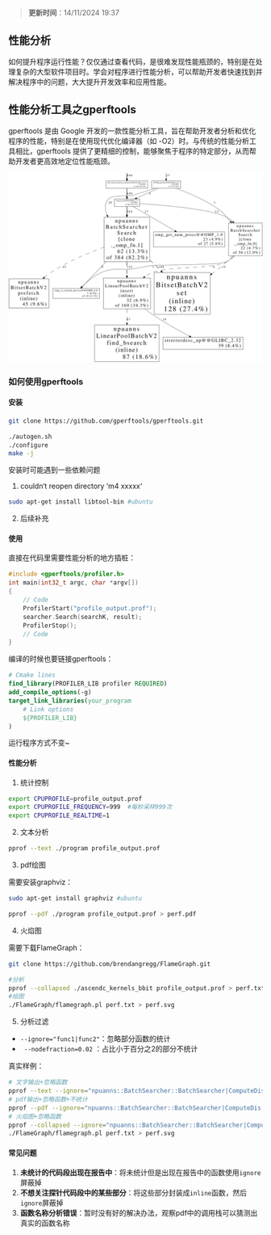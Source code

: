 > **更新时间**：14/11/2024 19:37
## 性能分析
如何提升程序运行性能？仅仅通过查看代码，是很难发现性能瓶颈的，特别是在处理复杂的大型软件项目时。学会对程序进行性能分析，可以帮助开发者快速找到并解决程序中的问题，大大提升开发效率和应用性能。

## 性能分析工具之gperftools
gperftools 是由 Google 开发的一款性能分析工具，旨在帮助开发者分析和优化程序的性能，特别是在使用现代优化编译器（如 -O2）时。与传统的性能分析工具相比，gperftools 提供了更精细的控制，能够聚焦于程序的特定部分，从而帮助开发者更高效地定位性能瓶颈。

![gperftools生成的pdf.png](../_resources/08fe4ee5cb276c58b1792b05effb900c.png)
### 如何使用gperftools
#### 安装
```bash
git clone https://github.com/gperftools/gperftools.git
```
```bash
./autogen.sh 
./configure
make -j
```

安装时可能遇到一些依赖问题
1.  couldn‘t reopen directory ‘m4 xxxxx‘
```bash
sudo apt-get install libtool-bin #ubuntu
```
2. 后续补充

#### 使用
直接在代码里需要性能分析的地方插桩：
```cpp
#include <gperftools/profiler.h>
int main(int32_t argc, char *argv[])
{
	// Code
    ProfilerStart("profile_output.prof");
	searcher.Search(searchK, result);
	ProfilerStop();
	// Code
}
```
编译的时候也要链接gperftools：
```cmake
# Cmake lines
find_library(PROFILER_LIB profiler REQUIRED)
add_compile_options(-g)
target_link_libraries(your_program
    # Link options
    ${PROFILER_LIB}
)

```
运行程序方式不变~
#### 性能分析
1. 统计控制
```bash
export CPUPROFILE=profile_output.prof
export CPUPROFILE_FREQUENCY=999  #每秒采样999次
export CPUPROFILE_REALTIME=1
```
2.  文本分析
```bash
pprof --text ./program profile_output.prof
```
3. pdf绘图

需要安装graphviz：
```bash
sudo apt-get install graphviz #ubuntu
```
```bash
pprof --pdf ./program profile_output.prof > perf.pdf
```
4. 火焰图

需要下载FlameGraph：

```bash
git clone https://github.com/brendangregg/FlameGraph.git
```
```bash
#分析
pprof --collapsed ./ascendc_kernels_bbit profile_output.prof > perf.txt
#绘图
./FlameGraph/flamegraph.pl perf.txt > perf.svg
```
5. 分析过滤
   
- `--ignore="func1|func2"`：忽略部分函数的统计
- ` --nodefraction=0.02` ：占比小于百分之2的部分不统计

真实样例：
```bash
# 文字输出+忽略函数
pprof --text --ignore="npuanns::BatchSearcher::BatchSearcher|ComputeDis|ResetPool" ./ascendc_kernels_bbit profile_output.prof
# pdf输出+忽略函数+不统计
pprof --pdf --ignore="npuanns::BatchSearcher::BatchSearcher|ComputeDis|ResetPool" --nodefraction=0.02 ./ascendc_kernels_bbit profile_output.prof > perf.pdf
# 火焰图+忽略函数
pprof --collapsed --ignore="npuanns::BatchSearcher::BatchSearcher|ComputeDis|ResetPool" ./ascendc_kernels_bbit profile_output.prof > perf.txt
./FlameGraph/flamegraph.pl perf.txt > perf.svg
```



#### 常见问题
1. **未统计的代码段出现在报告中**：将未统计但是出现在报告中的函数使用`ignore`屏蔽掉
2. **不想关注探针代码段中的某些部分**：将这些部分封装成`inline`函数，然后`ignore`屏蔽掉
3. **函数名称分析错误**：暂时没有好的解决办法，观察pdf中的调用栈可以猜测出真实的函数名称
